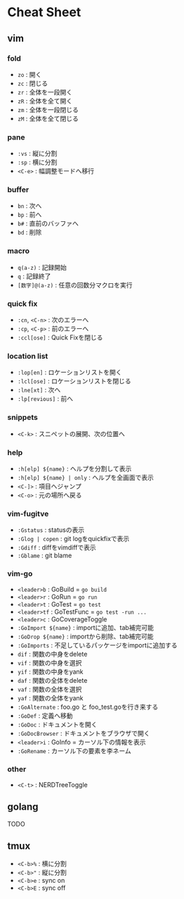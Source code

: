 # Cheat Sheet

## vim

### fold
- `zo` : 開く
- `zc` : 閉じる
- `zr` : 全体を一段開く
- `zR` : 全体を全て開く
- `zm` : 全体を一段閉じる
- `zM` : 全体を全て閉じる

### pane
- `:vs` : 縦に分割
- `:sp` : 横に分割
- `<C-e>` : 幅調整モードへ移行

### buffer
- `bn` : 次へ
- `bp` : 前へ
- `b#` : 直前のバッファへ
- `bd` : 削除

### macro
- `q(a-z)` : 記録開始
- `q` : 記録終了
- `[数字]@(a-z)` : 任意の回数分マクロを実行

### quick fix
- `:cn`, `<C-n>` : 次のエラーへ
- `:cp`, `<C-p>` : 前のエラーへ
- `:ccl[ose]` : Quick Fixを閉じる

### location list
- `:lop[en]` : ロケーションリストを開く
- `:lcl[ose]` : ロケーションリストを閉じる
- `:lne[xt]` : 次へ
- `:lp[revious]` : 前へ

### snippets
- `<C-k>` : スニペットの展開、次の位置へ

### help
- `:h[elp] ${name}` : ヘルプを分割して表示
- `:h[elp] ${name} | only` : ヘルプを全画面で表示
- `<C-]>` : 項目へジャンプ
- `<C-o>` : 元の場所へ戻る

### vim-fugitve
- `:Gstatus` : statusの表示
- `:Glog | copen` : git logをquickfixで表示
- `:Gdiff` : diffをvimdiffで表示
- `:Gblame` : git blame

### vim-go
- `<leader>b` : GoBuild = `go build`
- `<leader>r` : GoRun = `go run`
- `<leader>t` : GoTest = `go test`
- `<leader>tf` : GoTestFunc = `go test -run ...`
- `<leader>c` : GoCoverageToggle
- `:GoImport ${name}` : importに追加、tab補完可能
- `:GoDrop ${name}` : importから削除、tab補完可能
- `:GoImports` : 不足しているパッケージをimportに追加する
- `dif` : 関数の中身をdelete
- `vif` : 関数の中身を選択
- `yif` : 関数の中身をyank
- `daf` : 関数の全体をdelete
- `vaf` : 関数の全体を選択
- `yaf` : 関数の全体をyank
- `:GoAlternate` : foo.go と foo_test.goを行き来する
- `:GoDef` : 定義へ移動
- `:GoDoc` : ドキュメントを開く
- `:GoDocBrowser` : ドキュメントをブラウザで開く
- `<leader>i` : GoInfo = カーソル下の情報を表示
- `:GoRename` : カーソル下の要素を李ネーム

### other
- `<C-t>` : NERDTreeToggle

## golang
TODO


## tmux
- `<C-b>%` : 横に分割
- `<C-b>"` : 縦に分割
- `<C-b>e` : sync on
- `<C-b>E` : sync off
